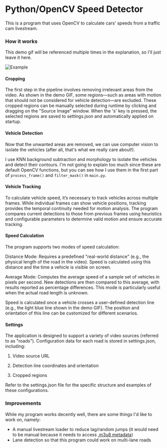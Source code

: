 # Python/OpenCV Speed Detector #

This is a program that uses OpenCV to calculate cars' speeds from a traffic cam livestream.

### How it works ###

This demo gif will be referenced multiple times in the explanation, so I'll just leave it here.

![Example](./demo.gif)

#### Cropping ####

The first step in the pipeline involves removing irrelevant areas from the video. As shown in the demo GIF, some regions—such as areas with motion that should not be considered for vehicle detection—are excluded. These cropped regions can be manually selected during runtime by clicking and dragging on the "Source Image" window. When the 's' key is pressed, the selected regions are saved to settings.json and automatically applied on startup.

#### Vehicle Detection ####

Now that the unwanted areas are removed, we can use computer vision to isolate the vehicles (after all, that's what we really care about!). 

I use KNN background subtraction and morphology to isolate the vehicles and detect their contours. I'm not going to explain too much since these are default OpenCV functions, but you can see how I use them in the first part of `process_frame()` and `filter_mask()` in `main.py`.

#### Vehicle Tracking ####

To calculate vehicle speed, it’s necessary to track vehicles across multiple frames. While individual frames can show vehicle positions, tracking provides the temporal continuity needed for motion analysis. The program compares current detections to those from previous frames using heuristics and configurable parameters to determine valid motion and ensure accurate tracking.

#### Speed Calculation ####

The program supports two modes of speed calculation:

Distance Mode: Requires a predefined "real-world distance" (e.g., the physical length of the road in the video). Speed is calculated using this distance and the time a vehicle is visible on screen.

Average Mode: Computes the average speed of a sample set of vehicles in pixels per second. New detections are then compared to this average, with results reported as percentage differences. This mode is particularly useful when the actual road length is unknown.

Speed is calculated once a vehicle crosses a user-defined detection line (e.g., the light blue line shown in the demo GIF). The position and orientation of this line can be customized for different scenarios.

#### Settings ####

The application is designed to support a variety of video sources (referred to as "roads"). Configuration data for each road is stored in settings.json, including:

1. Video source URL

2. Detection line coordinates and orientation

3. Cropped regions

Refer to the settings.json file for the specific structure and examples of these configurations.

### Improvements ###

While my program works decently well, there are some things I'd like to work on, namely:
* A manual livestream loader to reduce lag/random jumps (it would need to be manual because it needs to access [.m3u8 metadata](https://tools.ietf.org/html/rfc8216#section-4.3))
* Lane detection so that this program could work on multi-lane roads
